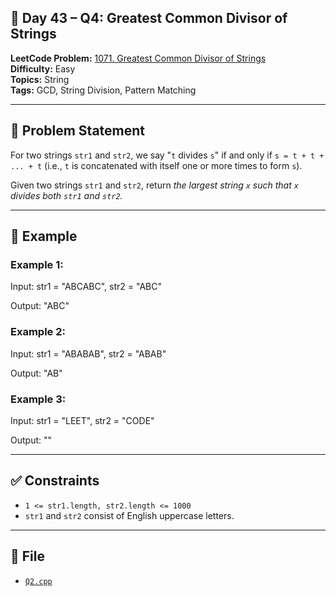 ## 🔄 **Day 43 – Q4: Greatest Common Divisor of Strings**

**LeetCode Problem:** [1071. Greatest Common Divisor of Strings](https://leetcode.com/problems/greatest-common-divisor-of-strings/)  
**Difficulty:** Easy  
**Topics:** String  
**Tags:** GCD, String Division, Pattern Matching  

---

## 📄 Problem Statement

For two strings `str1` and `str2`, we say "`t` divides `s`" if and only if `s = t + t + ... + t` (i.e., `t` is concatenated with itself one or more times to form `s`).

Given two strings `str1` and `str2`, return *the largest string `x` such that `x` divides both `str1` and `str2`.*

---

## 🧠 Example

### Example 1:

Input: str1 = "ABCABC", str2 = "ABC"

Output: "ABC"

### Example 2:

Input: str1 = "ABABAB", str2 = "ABAB"

Output: "AB"

### Example 3:

Input: str1 = "LEET", str2 = "CODE"

Output: ""

---

## ✅ Constraints

- `1 <= str1.length, str2.length <= 1000`
- `str1` and `str2` consist of English uppercase letters.

---

## 📁 File

- [`Q2.cpp`](./Q2.cpp)
